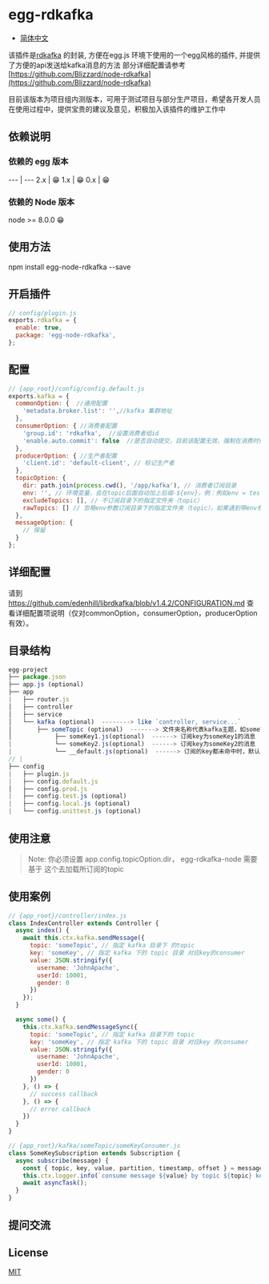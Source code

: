 # egg-rdkafka

- [简体中文](README.zh_CN.md)

该插件是[rdkafka](https://github.com/Blizzard/node-rdkafka) 的封装, 方便在egg.js 环境下使用的一个egg风格的插件, 并提供了方便的api发送给kafka消息的方法 部分详细配置请参考 [https://github.com/Blizzard/node-rdkafka](https://github.com/Blizzard/node-rdkafka)

目前该版本为项目组内测版本，可用于测试项目与部分生产项目，希望各开发人员在使用过程中，提供宝贵的建议及意见，积极加入该插件的维护工作中


## 依赖说明

### 依赖的 egg 版本
--- | ---
2.x | 😁
1.x | 😁
0.x | 😁

### 依赖的 Node 版本
node >= 8.0.0  😁

## 使用方法

npm install egg-node-rdkafka --save

## 开启插件

```js
// config/plugin.js
exports.rdkafka = {
  enable: true,
  package: 'egg-node-rdkafka',
};
```

## 配置
```js
// {app_root}/config/config.default.js
exports.kafka = {
  commonOption: {  //通用配置
    'metadata.broker.list': '',//kafka 集群地址
  },
  consumerOption: { //消费者配置
    'group.id': 'rdkafka',  //设置消费者组id
    'enable.auto.commit': false  //是否自动提交，目前该配置无效，强制在消费时候自动提交
  },
  producerOption: { //生产者配置
    'client.id': 'default-client', // 标记生产者
  },
  topicOption: {
    dir: path.join(process.cwd(), '/app/kafka'), // 消费者订阅目录
    env: '', // 环境变量，会在topic后面自动加上后缀-${env}，例：例如env = test，foo文件夹转化成topic时候会变成foo-test
    excludeTopics: [], // 不订阅目录下的指定文件夹（topic）
    rawTopics: [] // 忽略env参数订阅目录下的指定文件夹（topic），如果遇到带env参数的topic和不带env参数的topic冲突，则以不带env参数的topic为主
  },
  messageOption: {
    // 保留
  }
};
```

## 详细配置

请到 https://github.com/edenhill/librdkafka/blob/v1.4.2/CONFIGURATION.md 查看详细配置项说明（仅对commonOption，consumerOption，producerOption有效）。

## 目录结构

```js
egg-project
├── package.json
├── app.js (optional)
├── app
|   ├── router.js
│   ├── controller
│   ├── service
│   └── kafka (optional)  --------> like `controller, service...`
│       ├── someTopic (optional)  -------> 文件夹名称代表kafka主题，如someTopic
│            ├── someKey1.js(optional)  ------> 订阅key为someKey1的消息
|            └── someKey2.js(optional)  ------> 订阅key为someKey2的消息
|            └── __default.js(optional)  ------> 订阅的key都未命中时，默认订阅，包括key为空的情况。
// |    
├── config
|   ├── plugin.js
|   ├── config.default.js
│   ├── config.prod.js
|   ├── config.test.js (optional)
|   ├── config.local.js (optional)
|   └── config.unittest.js (optional)


```  
## 使用注意

> Note: 你必须设置 app.config.topicOption.dir， egg-rdkafka-node 需要基于 这个去加载所订阅的topic


## 使用案例

```js
// {app_root}/controller/index.js
class IndexController extends Controller {
  async index() {
    await this.ctx.kafka.sendMessage({
      topic: 'someTopic', // 指定 kafka 目录下 的topic 
      key: 'someKey', // 指定 kafka 下的 topic 目录 对应key的consumer
      value: JSON.stringify({
        username: 'JohnApache',
        userId: 10001,
        gender: 0
      })
    });
  }

  async some() {
    this.ctx.kafka.sendMessageSync({
      topic: 'someTopic', // 指定 kafka 目录下的 topic 
      key: 'someKey', // 指定 kafka 下的 topic 目录 对应key 的consumer
      value: JSON.stringify({
        username: 'JohnApache',
        userId: 10001,
        gender: 0
      })
    }, () => {
      // success callback 
    }, () => {
      // error callback 
    })
  }
}

// {app_root}/kafka/someTopic/someKeyConsumer.js
class SomeKeySubscription extends Subscription {
  async subscribe(message) {
    const { topic, key, value, partition, timestamp, offset } = message;
    this.ctx.logger.info(`consume message ${value} by topic ${topic} key ${key} consumer`);
    await asyncTask();
  }
}
```
## 提问交流

## License

[MIT](LICENSE)